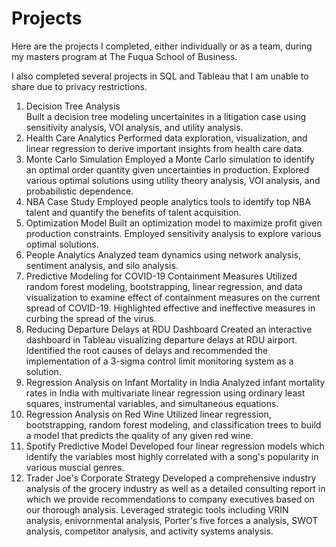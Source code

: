 # Projects
Here are the projects I completed, either individually or as a team, during my masters program at The Fuqua School of Business.

I also completed several projects in SQL and Tableau that I am unable to share due to privacy restrictions.

1. Decision Tree Analysis     
       Built a decision tree modeling uncertainites in a litigation case using sensitivity analysis, VOI analysis, and utility analysis.
2. Health Care Analytics
       Performed data exploration, visualization, and linear regression to derive important insights from health care data.
3. Monte Carlo Simulation
       Employed a Monte Carlo simulation to identify an optimal order quantity given uncertainties in production. Explored various optimal solutions using            utility theory analysis, VOI analysis, and probabilistic dependence.  
4. NBA Case Study
       Employed people analytics tools to identify top NBA talent and quantify the benefits of talent acquisition. 
5. Optimization Model
       Built an optimization model to maximize profit given production constraints. Employed sensitivity analysis to explore various optimal solutions.
6. People Analytics
       Analyzed team dynamics using network analysis, sentiment analysis, and silo analysis.
7. Predictive Modeling for COVID-19 Containment Measures
       Utilized random forest modeling, bootstrapping, linear regression, and data visualization to examine effect of containment measures on the current              spread of COVID-19. Highlighted effective and ineffective measures in curbing the spread of the virus.
8. Reducing Departure Delays at RDU Dashboard 
       Created an interactive dashboard in Tableau visualizing departure delays at RDU airport. Identified the root causes of delays and recommended the              implementation of a 3-sigma control limit monitoring system as a solution.
9. Regression Analysis on Infant Mortality in India
       Analyzed infant mortality rates in India with multivariate linear regression using ordinary least squares, instrumental variables, and simultaneous            equations.
10. Regression Analysis on Red Wine
       Utilized linear regression, bootstrapping, random forest modeling, and classification trees to build a model that predicts the quality of any given red        wine.
11. Spotify Predictive Model
       Developed four linear regression models which identify the variables most highly correlated with a song's popularity in various muscial genres. 
12. Trader Joe's Corporate Strategy
       Developed a comprehensive industry analysis of the grocery industry as well as a detailed consulting report in which we provide recommendations to              company executives based on our thorough analysis. Leveraged strategic tools including VRIN analysis, enivornmental analysis, Porter's five forces a            analysis, SWOT analysis, competitor analysis, and activity systems analysis.
